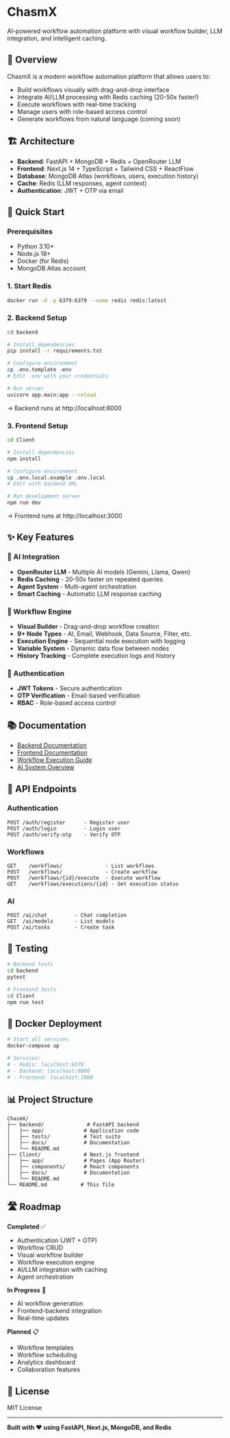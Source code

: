 # ChasmX

AI-powered workflow automation platform with visual workflow builder, LLM integration, and intelligent caching.

## 🎯 Overview

ChasmX is a modern workflow automation platform that allows users to:
- Build workflows visually with drag-and-drop interface
- Integrate AI/LLM processing with Redis caching (20-50x faster!)
- Execute workflows with real-time tracking
- Manage users with role-based access control
- Generate workflows from natural language (coming soon)

## 🏗️ Architecture

- **Backend**: FastAPI + MongoDB + Redis + OpenRouter LLM
- **Frontend**: Next.js 14 + TypeScript + Tailwind CSS + ReactFlow
- **Database**: MongoDB Atlas (workflows, users, execution history)
- **Cache**: Redis (LLM responses, agent context)
- **Authentication**: JWT + OTP via email

## 🚀 Quick Start

### Prerequisites
- Python 3.10+
- Node.js 18+
- Docker (for Redis)
- MongoDB Atlas account

### 1. Start Redis
```bash
docker run -d -p 6379:6379 --name redis redis:latest
```

### 2. Backend Setup
```bash
cd backend

# Install dependencies
pip install -r requirements.txt

# Configure environment
cp .env.template .env
# Edit .env with your credentials

# Run server
uvicorn app.main:app --reload
```
→ Backend runs at http://localhost:8000

### 3. Frontend Setup
```bash
cd Client

# Install dependencies
npm install

# Configure environment
cp .env.local.example .env.local
# Edit with backend URL

# Run development server
npm run dev
```
→ Frontend runs at http://localhost:3000

## ✨ Key Features

### 🤖 AI Integration
- **OpenRouter LLM** - Multiple AI models (Gemini, Llama, Qwen)
- **Redis Caching** - 20-50x faster on repeated queries
- **Agent System** - Multi-agent orchestration
- **Smart Caching** - Automatic LLM response caching

### 🔄 Workflow Engine
- **Visual Builder** - Drag-and-drop workflow creation
- **9+ Node Types** - AI, Email, Webhook, Data Source, Filter, etc.
- **Execution Engine** - Sequential node execution with logging
- **Variable System** - Dynamic data flow between nodes
- **History Tracking** - Complete execution logs and history

### 🔐 Authentication
- **JWT Tokens** - Secure authentication
- **OTP Verification** - Email-based verification
- **RBAC** - Role-based access control

## 📚 Documentation

- [Backend Documentation](backend/README.md)
- [Frontend Documentation](Client/README.md)
- [Workflow Execution Guide](backend/docs/WORKFLOW_EXECUTION_GUIDE.md)
- [AI System Overview](backend/docs/AI_SYSTEM_README.md)

## 🔧 API Endpoints

### Authentication
```
POST /auth/register      - Register user
POST /auth/login         - Login user
POST /auth/verify-otp    - Verify OTP
```

### Workflows
```
GET    /workflows/              - List workflows
POST   /workflows/              - Create workflow
POST   /workflows/{id}/execute  - Execute workflow
GET    /workflows/executions/{id} - Get execution status
```

### AI
```
POST /ai/chat         - Chat completion
GET  /ai/models       - List models
POST /ai/tasks        - Create task
```

## 🧪 Testing

```bash
# Backend tests
cd backend
pytest

# Frontend tests
cd Client
npm run test
```

## 🐳 Docker Deployment

```bash
# Start all services
docker-compose up

# Services:
# - Redis: localhost:6379
# - Backend: localhost:8000
# - Frontend: localhost:3000
```

## 📊 Project Structure

```
ChasmX/
├── backend/              # FastAPI backend
│   ├── app/             # Application code
│   ├── tests/           # Test suite
│   ├── docs/            # Documentation
│   └── README.md
├── Client/              # Next.js frontend
│   ├── app/             # Pages (App Router)
│   ├── components/      # React components
│   ├── docs/            # Documentation
│   └── README.md
└── README.md           # This file
```

## 🛣️ Roadmap

**Completed** ✅
- Authentication (JWT + OTP)
- Workflow CRUD
- Visual workflow builder
- Workflow execution engine
- AI/LLM integration with caching
- Agent orchestration

**In Progress** 🚧
- AI workflow generation
- Frontend-backend integration
- Real-time updates

**Planned** 📋
- Workflow templates
- Workflow scheduling
- Analytics dashboard
- Collaboration features

## 📝 License

MIT License

---

**Built with ❤️ using FastAPI, Next.js, MongoDB, and Redis**